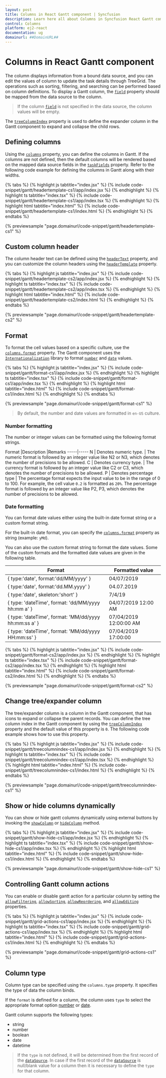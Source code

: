 ```yaml
---
layout: post
title: Columns in React Gantt component | Syncfusion
description: Learn here all about Columns in Syncfusion React Gantt component of Syncfusion Essential JS 2 and more.
control: Columns 
platform: ej2-react
documentation: ug
domainurl: ##DomainURL##
---
```


# Columns in React Gantt component

The column displays information from a bound data source, and you can edit the values of column to update the task details through TreeGrid. The operations such as sorting, filtering, and searching can be performed based on column definitions. To display a Gantt column, the [`field`](https://ej2.syncfusion.com/react/documentation/api/gantt/column/#field) property should be mapped from the data source to the column.

> If the column [`field`](https://ej2.syncfusion.com/react/documentation/api/gantt/column/#field) is not specified in the data source, the column values will be empty.

The [`treeColumnIndex`](https://ej2.syncfusion.com/react/documentation/api/gantt/#treecolumnindex) property is used to define the expander column in the Gantt component to expand and collapse the child rows.

## Defining columns

Using the [`columns`](https://ej2.syncfusion.com/react/documentation/api/gantt/#columns) property, you can define the columns in Gantt. If the columns are not defined, then the default columns will be rendered based on the mapped data source fields in the [`taskFields`](https://ej2.syncfusion.com/react/documentation/api/gantt/taskFields/) property. Refer to the following code example for defining the columns in Gantt along with their widths.

{% tabs %}
{% highlight js tabtitle="index.jsx" %}
{% include code-snippet/gantt/headertemplate-cs1/app/index.jsx %}
{% endhighlight %}
{% highlight ts tabtitle="index.tsx" %}
{% include code-snippet/gantt/headertemplate-cs1/app/index.tsx %}
{% endhighlight %}
{% highlight html tabtitle="index.html" %}
{% include code-snippet/gantt/headertemplate-cs1/index.html %}
{% endhighlight %}
{% endtabs %}
        
{% previewsample "page.domainurl/code-snippet/gantt/headertemplate-cs1" %}

## Custom column header

The column header text can be defined using the [`headerText`](https://ej2.syncfusion.com/react/documentation/api/gantt/column/#headertext) property, and you can customize the column headers using the [`headerTemplate`](https://ej2.syncfusion.com/react/documentation/api/gantt/column/#headertemplate) property.

{% tabs %}
{% highlight js tabtitle="index.jsx" %}
{% include code-snippet/gantt/headertemplate-cs2/app/index.jsx %}
{% endhighlight %}
{% highlight ts tabtitle="index.tsx" %}
{% include code-snippet/gantt/headertemplate-cs2/app/index.tsx %}
{% endhighlight %}
{% highlight html tabtitle="index.html" %}
{% include code-snippet/gantt/headertemplate-cs2/index.html %}
{% endhighlight %}
{% endtabs %}
        
{% previewsample "page.domainurl/code-snippet/gantt/headertemplate-cs2" %}

## Format

To format the cell values based on a specific culture, use the [`columns.format`](https://ej2.syncfusion.com/react/documentation/api/gantt/column/#format) property. The Gantt component uses the [`Internationalization`](https://ej2.syncfusion.com/react/documentation/common/globalization/internationalization) library to format [`number`](https://ej2.syncfusion.com/react/documentation/gantt/columns/columns#number-formatting) and [`date`](https://ej2.syncfusion.com/react/documentation/common/globalization/internationalization#manipulating-datetime) values.

{% tabs %}
{% highlight js tabtitle="index.jsx" %}
{% include code-snippet/gantt/format-cs1/app/index.jsx %}
{% endhighlight %}
{% highlight ts tabtitle="index.tsx" %}
{% include code-snippet/gantt/format-cs1/app/index.tsx %}
{% endhighlight %}
{% highlight html tabtitle="index.html" %}
{% include code-snippet/gantt/format-cs1/index.html %}
{% endhighlight %}
{% endtabs %}
        
{% previewsample "page.domainurl/code-snippet/gantt/format-cs1" %}

> By default, the number and date values are formatted in `en-US` culture.

### Number formatting

The number or integer values can be formatted using the following format strings.

Format |Description |Remarks
-----|-----
N | Denotes numeric type. | The numeric format is followed by an integer value like N2 or N3, which denotes the number of precisions to be allowed.
C | Denotes currency type. | The currency format is followed by an integer value like C2 or C3, which denotes the number of precisions to be allowed.
P | Denotes percentage type | The percentage format expects the input value to be in the range of 0 to 100. For example, the cell value `0.2` is formatted as `20%`. The percentage format is followed by an integer value like P2, P3, which denotes the number of precisions to be allowed.

### Date formatting

You can format date values either using the built-in date format string or a custom format string.

For the built-in date format, you can specify the [`columns.format`](https://ej2.syncfusion.com/react/documentation/api/gantt/column/#format) property as string (example: `yMd`).

You can also use the custom format string to format the date values. Some of the custom formats and the formatted date values are given in the following table.

Format | Formatted value
-----|-----
{ type:'date', format:'dd/MM/yyyy' } | 04/07/2019
{ type:'date', format:'dd.MM.yyyy' } | 04.07.2019
{ type:'date', skeleton:'short' } | 7/4/19
{ type: 'dateTime', format: 'dd/MM/yyyy hh:mm a' } | 04/07/2019 12:00 AM
{ type: 'dateTime', format: 'MM/dd/yyyy hh:mm:ss a' } | 07/04/2019 12:00:00 AM
{ type: 'dateTime', format: 'MM/dd/yyyy HH:mm:ss' } | 07/04/2019 17:00:00

{% tabs %}
{% highlight js tabtitle="index.jsx" %}
{% include code-snippet/gantt/format-cs2/app/index.jsx %}
{% endhighlight %}
{% highlight ts tabtitle="index.tsx" %}
{% include code-snippet/gantt/format-cs2/app/index.tsx %}
{% endhighlight %}
{% highlight html tabtitle="index.html" %}
{% include code-snippet/gantt/format-cs2/index.html %}
{% endhighlight %}
{% endtabs %}
        
{% previewsample "page.domainurl/code-snippet/gantt/format-cs2" %}

## Change tree/expander column

The tree/expander column is a column in the Gantt component, that has icons to expand or collapse the parent records. You can define the tree column index in the Gantt component by using the [`treeColumnIndex`](https://ej2.syncfusion.com/react/documentation/api/gantt/#treecolumnindex) property and the default value of this property is `0`. The following code example shows how to use this property.

{% tabs %}
{% highlight js tabtitle="index.jsx" %}
{% include code-snippet/gantt/treecolumnindex-cs1/app/index.jsx %}
{% endhighlight %}
{% highlight ts tabtitle="index.tsx" %}
{% include code-snippet/gantt/treecolumnindex-cs1/app/index.tsx %}
{% endhighlight %}
{% highlight html tabtitle="index.html" %}
{% include code-snippet/gantt/treecolumnindex-cs1/index.html %}
{% endhighlight %}
{% endtabs %}
        
{% previewsample "page.domainurl/code-snippet/gantt/treecolumnindex-cs1" %}

## Show or hide columns dynamically

You can show or hide gantt columns dynamically using external buttons by invoking the [`showColumn`](https://ej2.syncfusion.com/react/documentation/api/gantt/#showcolumn) or [`hideColumn`](https://ej2.syncfusion.com/react/documentation/api/gantt/#hidecolumn) method.

{% tabs %}
{% highlight js tabtitle="index.jsx" %}
{% include code-snippet/gantt/show-hide-cs1/app/index.jsx %}
{% endhighlight %}
{% highlight ts tabtitle="index.tsx" %}
{% include code-snippet/gantt/show-hide-cs1/app/index.tsx %}
{% endhighlight %}
{% highlight html tabtitle="index.html" %}
{% include code-snippet/gantt/show-hide-cs1/index.html %}
{% endhighlight %}
{% endtabs %}
        
{% previewsample "page.domainurl/code-snippet/gantt/show-hide-cs1" %}

## Controlling Gantt column actions

You can enable or disable gantt action for a particular column by setting the [`allowFiltering`](https://ej2.syncfusion.com/react/documentation/api/gantt/#allowfiltering), [`allowSorting`](https://ej2.syncfusion.com/react/documentation/api/gantt/#allowsorting), [`allowReordering`](https://ej2.syncfusion.com/react/documentation/api/gantt/#allowreordering), and [`allowEditing`](https://ej2.syncfusion.com/react/documentation/api/gantt/#editsettings) properties.

{% tabs %}
{% highlight js tabtitle="index.jsx" %}
{% include code-snippet/gantt/grid-actions-cs1/app/index.jsx %}
{% endhighlight %}
{% highlight ts tabtitle="index.tsx" %}
{% include code-snippet/gantt/grid-actions-cs1/app/index.tsx %}
{% endhighlight %}
{% highlight html tabtitle="index.html" %}
{% include code-snippet/gantt/grid-actions-cs1/index.html %}
{% endhighlight %}
{% endtabs %}
        
{% previewsample "page.domainurl/code-snippet/gantt/grid-actions-cs1" %}

## Column type

Column type can be specified using the `columns.type` property. It specifies the type of data the column binds.

If the `format` is defined for a column, the column uses `type` to select the appropriate format option [number](../common/internationalization/#number-formatting) or [date](../common/internationalization/#manipulating-datetime).

Gantt column supports the following types:
* string
* number
* boolean
* date
* datetime

> If the `type` is not defined, it will be determined from the first record of the [`dataSource`](https://ej2.syncfusion.com/react/documentation/api/gantt/#datasource).
> In case if the first record of the [`dataSource`](https://ej2.syncfusion.com/react/documentation/api/gantt/#datasource) is null/blank value for a column then it is necessary to define the `type` for that column.
